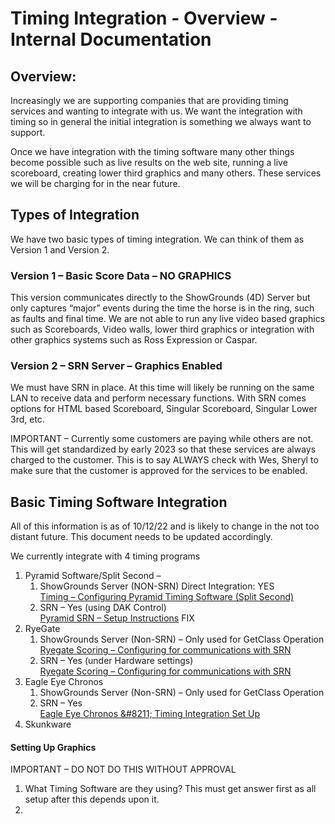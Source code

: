 # Timing Integration - Overview - Internal Documentation

## Overview:

Increasingly we are supporting companies that are providing timing services and wanting to integrate with us.  We want the integration with timing so in general the initial integration is something we always want to support.

Once we have integration with the timing software many other things become possible such as live results on the web site, running a live scoreboard, creating lower third graphics and many others.    These services we will be charging for in the near future.

## Types of Integration

We have two basic types of timing integration.  We can think of them as Version 1 and Version 2.

### **Version 1 – Basic Score Data – NO GRAPHICS**

This version communicates directly to the ShowGrounds (4D) Server but only captures “major” events during the time the horse is in the ring, such as faults and final time.  We are not able to run any live video based graphics such as Scoreboards, Video walls, lower third graphics or integration with other graphics systems such as Ross Expression or Caspar.

### **Version 2 – SRN Server – Graphics Enabled**

We must have SRN in place.  At this time will likely be running on the same LAN to receive data and perform necessary functions.  With SRN comes options for HTML based Scoreboard, Singular Scoreboard, Singular Lower 3rd, etc.

IMPORTANT – Currently some customers are paying while others are not.  This will get standardized by early 2023 so that these services are always charged to the customer.  This is to say ALWAYS check with Wes, Sheryl to make sure that the customer is approved for the services to be enabled.

## Basic Timing Software Integration

All of this information is as of 10/12/22 and is likely to change in the not too distant future. This document needs to be updated accordingly.

We currently integrate with 4 timing programs

1. Pyramid Software/Split Second –
   1. ShowGrounds Server (NON-SRN) Direct Integration: YES\
      [Timing – Configuring Pyramid Timing Software (Split Second)](timing-configuring-pyramid-timing-software-split-second.md)
   2. SRN – Yes (using DAK Control)\
      [Pyramid SRN – Setup Instructions](http://docs.showgroundsonline.com/documentation/getting-started/miscellaneous/pyramid-daily-setup-instructions/) FIX
2. RyeGate
   1. ShowGrounds Server (Non-SRN) – Only used for GetClass Operation\
      [Ryegate Scoring – Configuring for communications with SRN](http://docs.showgroundsonline.com/documentation/ryegate-scoring-configuring-for-communications-with-srn/)
   2. SRN – Yes (under Hardware settings)\
      [Ryegate Scoring – Configuring for communications with SRN](http://docs.showgroundsonline.com/documentation/ryegate-scoring-configuring-for-communications-with-srn/)
3. Eagle Eye Chronos
   1. ShowGrounds Server (Non-SRN) – Only used for GetClass Operation
   2. SRN – Yes\
      [Eagle Eye Chronos \&#8211; Timing Integration Set Up](http://docs.showgroundsonline.com/documentation/eagle-eye-chronos-timing-integration-set-up/)
4. Skunkware

#### Setting Up Graphics

IMPORTANT – DO NOT DO THIS WITHOUT APPROVAL

1. What Timing Software are they using?  This must get answer first as all setup after this depends upon it.
2.

&#x20;
